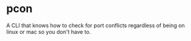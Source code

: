 # pcon

A CLI that knows how to check for port conflicts regardless of being on linux or mac so you don't have to.
